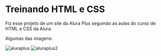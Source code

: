 # Treinando HTML e CSS

Fiz esse projeto de um site da Alura Plus seguindo as aulas do curso de HTML e CSS da Alura.

Algumas das imagens:

![aluraplus](https://github.com/mikeReiss/aluraplus/assets/100447560/15303bfd-1452-4e20-b9cf-511a50cc933f)
![aluraplus2](https://github.com/mikeReiss/aluraplus/assets/100447560/8512248a-d55c-464d-90a6-9d3c93093839)
